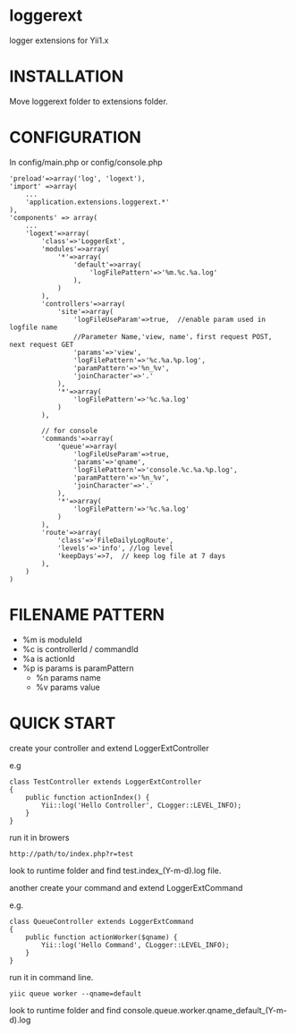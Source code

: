 loggerext
=========

logger extensions for Yii1.x

# INSTALLATION

Move loggerext folder to extensions folder.

# CONFIGURATION

In config/main.php or config/console.php

```
'preload'=>array('log', 'logext'),
'import' =>array(
	...
	'application.extensions.loggerext.*'
),
'components' => array(
	...
	'logext'=>array(
		'class'=>'LoggerExt',
		'modules'=>array(
			'*'=>array(
				'default'=>array(
					'logFilePattern'=>'%m.%c.%a.log'
				),
			)
		),
		'controllers'=>array(
			'site'=>array(
				'logFileUseParam'=>true,  //enable param used in logfile name
				//Parameter Name,'view, name'，first request POST, next request GET
				'params'=>'view',  
				'logFilePattern'=>'%c.%a.%p.log',
				'paramPattern'=>'%n_%v',
				'joinCharacter'=>'.'
			),
			'*'=>array(
				'logFilePattern'=>'%c.%a.log'
			)
		),

		// for console
		'commands'=>array(
			'queue'=>array(
				'logFileUseParam'=>true,
				'params'=>'qname', 
				'logFilePattern'=>'console.%c.%a.%p.log',
				'paramPattern'=>'%n_%v',
				'joinCharacter'=>'.'
			),
			'*'=>array(
				'logFilePattern'=>'%c.%a.log'
	        )
		),
		'route'=>array(
			'class'=>'FileDailyLogRoute',
			'levels'=>'info', //log level
			'keepDays'=>7,  // keep log file at 7 days
		),
	)
)
```

# FILENAME PATTERN

* %m is moduleId
* %c is controllerId / commandId
* %a is actionId
* %p is params is paramPattern 
  * %n params name 
  * %v params value

# QUICK START

create your controller and extend LoggerExtController

e.g

```
class TestController extends LoggerExtController
{
	public function actionIndex() {
		Yii::log('Hello Controller', CLogger::LEVEL_INFO);
	}
}
```

run it in browers

```
http://path/to/index.php?r=test
```

look to runtime folder and find test.index_(Y-m-d).log file.


another create your command and extend LoggerExtCommand

e.g.

```
class QueueController extends LoggerExtCommand
{
	public function actionWorker($qname) {
		Yii::log('Hello Command', CLogger::LEVEL_INFO);
	}
}
```

run it in command line.

```
yiic queue worker --qname=default
```

look to runtime folder and find console.queue.worker.qname_default_(Y-m-d).log
